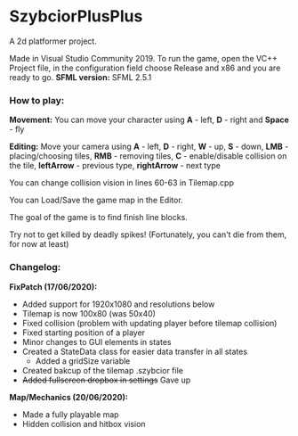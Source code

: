 # SzybciorPlusPlus

A 2d platformer project.

Made in Visual Studio Community 2019.
To run the game, open the VC++ Project file, in the configuration field choose Release and x86 and you are ready to go.
**SFML version:** SFML 2.5.1

### How to play:
**Movement:** You can move your character using **A** - left, **D** - right and **Space** - fly

**Editing:** Move your camera  using **A** - left, **D** - right, **W** - up, **S** - down, 
**LMB** - placing/choosing tiles, **RMB** - removing tiles, **C** - enable/disable collision on the tile, 
**leftArrow** - previous type, **rightArrow** - next type

You can change collision vision in lines 60-63 in Tilemap.cpp

You can Load/Save the game map in the Editor.

The goal of the game is to find finish line blocks.

Try not to get killed by deadly spikes! (Fortunately, you can't die from them, for now at least)


### Changelog:

**FixPatch (17/06/2020):**
- Added support for 1920x1080 and resolutions below
- Tilemap is now 100x80 (was 50x40)
- Fixed collision (problem with updating player before tilemap collision)
- Fixed starting position of a player
- Minor changes to GUI elements in states
- Created a StateData class for easier data transfer in all states	
	- Added a gridSize variable
- Created bakcup of the tilemap .szybcior file
- ~~Added fullscreen dropbox in settings~~ Gave up

**Map/Mechanics (20/06/2020):**
- Made a fully playable map
- Hidden collision and hitbox vision
